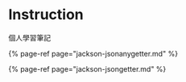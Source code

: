 # Instruction

個人學習筆記

{% page-ref page="jackson-jsonanygetter.md" %}

{% page-ref page="jackson-jsongetter.md" %}

